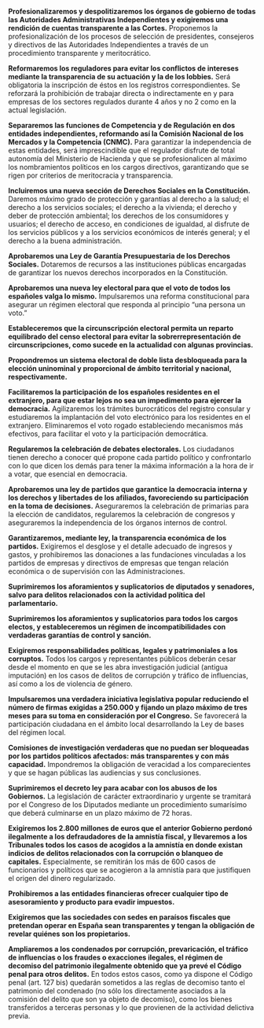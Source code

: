 **Profesionalizaremos y despolitizaremos los órganos
de gobierno de todas las Autoridades Administrativas Independientes y exigiremos una rendición de cuentas transparente a las Cortes.** Proponemos la profesionalización de los procesos de selección de presidentes, consejeros y directivos de las Autoridades Independientes a través de un procedimiento transparente y meritocrático.


**Reformaremos los reguladores para evitar
los conflictos de intereses mediante la transparencia de su actuación y la de los lobbies.** Será obligatoria la inscripción de éstos en los registros correspondientes. Se reforzará la prohibición de trabajar directa o indirectamente en y para empresas de los sectores regulados durante 4 años y no 2 como en la actual legislación.


**Separaremos las funciones de Competencia y de
Regulación en dos entidades independientes, reformando así la Comisión Nacional de los Mercados y la Competencia (CNMC).** Para garantizar la independencia de estas entidades, será imprescindible que el regulador disfrute de total autonomía del Ministerio de Hacienda y que se profesionalicen al máximo los nombramientos políticos en los cargos directivos, garantizando que se rigen por criterios de meritocracia y transparencia.

**Incluiremos una nueva sección de Derechos Sociales
en la Constitución.** Daremos máximo grado de protección y garantías al derecho a la salud; el derecho a los servicios sociales; el derecho a la vivienda; el derecho y deber de protección ambiental; los derechos de los consumidores y usuarios; el derecho de acceso, en condiciones de igualdad, al disfrute de los servicios públicos y a los servicios económicos de interés general; y el derecho a la buena administración.


**Aprobaremos una Ley de Garantía Presupuestaria de
los Derechos Sociales.** Dotaremos de recursos a las instituciones públicas encargadas de garantizar los nuevos derechos incorporados en la Constitución.


**Aprobaremos una nueva ley electoral para que el voto
de todos los españoles valga lo mismo.** Impulsaremos una reforma constitucional para asegurar un régimen electoral que responda al principio “una persona un voto.”


**Estableceremos que la circunscripción electoral
permita un reparto equilibrado del censo electoral para evitar la sobrerrepresentación de circunscripciones, como sucede en la actualidad con
algunas provincias.**


**Propondremos un sistema electoral de doble lista
desbloqueada para la elección uninominal y proporcional de ámbito territorial y nacional, respectivamente.**


**Facilitaremos la participación de los españoles
residentes en el extranjero, para que estar lejos no sea un impedimento para ejercer la democracia.** Agilizaremos los trámites burocráticos del registro consular y estudiaremos la implantación del voto electrónico para los residentes en el extranjero. Eliminaremos el voto rogado estableciendo mecanismos más efectivos, para facilitar el voto y la participación democrática.


**Regularemos la celebración de debates electorales.** Los ciudadanos tienen derecho a conocer qué propone cada partido político y confrontarlo con lo que dicen los demás para tener la máxima información a la hora de ir a votar, que esencial en democracia.

**Aprobaremos una ley de partidos que garantice la
democracia interna y los derechos y libertades de los afiliados, favoreciendo su participación en la toma de decisiones.** Aseguraremos la celebración de primarias para la elección de candidatos, regularemos la celebración de congresos y aseguraremos la independencia de los órganos internos de control.


**Garantizaremos, mediante ley, la transparencia
económica de los partidos.** Exigiremos el desglose y el detalle adecuado de ingresos y gastos, y prohibiremos las donaciones a las fundaciones vinculadas a los partidos de empresas y directivos de empresas que tengan relación económica o de supervisión con las Administraciones.


**Suprimiremos los aforamientos y suplicatorios de
diputados y senadores, salvo para delitos relacionados con la actividad política del parlamentario.**


**Suprimiremos los aforamientos y suplicatorios para
todos los cargos electos, y estableceremos un régimen de incompatibilidades con verdaderas garantías de control y sanción.**

**Exigiremos responsabilidades
políticas, legales y patrimoniales a los corruptos.** Todos los cargos y representantes públicos deberán cesar desde el momento en que se les abra investigación judicial (antigua imputación) en los casos de delitos de corrupción y tráfico de influencias, así como a los de violencia de género.

**Impulsaremos una verdadera iniciativa legislativa
popular reduciendo el número de firmas exigidas a 250.000 y fijando un plazo máximo de tres meses para su toma en consideración por el Congreso.** Se favorecerá la participación ciudadana en el ámbito local desarrollando la Ley de bases del régimen local.


**Comisiones de investigación verdaderas que no puedan
ser bloqueadas por los partidos políticos afectados: más transparentes y con más capacidad.** Impondremos la obligación de veracidad a los comparecientes y que se hagan públicas las audiencias y sus conclusiones.


**Suprimiremos el decreto ley para acabar con los
abusos de los Gobiernos.** La legislación de carácter extraordinario y urgente se tramitará por el Congreso de los Diputados mediante un procedimiento sumarísimo que deberá culminarse en un plazo máximo de 72 horas.

**Exigiremos los 2.800 millones de euros que el
anterior Gobierno perdonó ilegalmente a los defraudadores de la amnistía fiscal, y llevaremos a los Tribunales todos los casos de acogidos a la
amnistía en donde existan indicios de delitos relacionados con la corrupción o blanqueo de capitales.** Especialmente, se remitirán los más de 600 casos de funcionarios y políticos que se acogieron a la amnistía para que justifiquen el origen del dinero regularizado.


**Prohibiremos a las entidades
financieras ofrecer cualquier tipo de asesoramiento y producto para evadir impuestos.**


**Exigiremos que las sociedades con sedes en paraísos
fiscales que pretendan operar en España sean transparentes y tengan la obligación de revelar quiénes son los propietarios.**


**Ampliaremos a los condenados por corrupción,
prevaricación, el tráfico de influencias o los fraudes o exacciones ilegales, el régimen de decomiso del patrimonio ilegalmente obtenido que ya
prevé el Código penal para otros delitos.** En todos estos casos, como ya dispone el Código penal (art. 127 bis) quedarán sometidos a las reglas de decomiso tanto el patrimonio del condenado (no sólo los directamente asociados a la comisión del delito que son ya objeto de decomiso), como los bienes transferidos a terceras personas y lo que provienen de la actividad delictiva previa.

